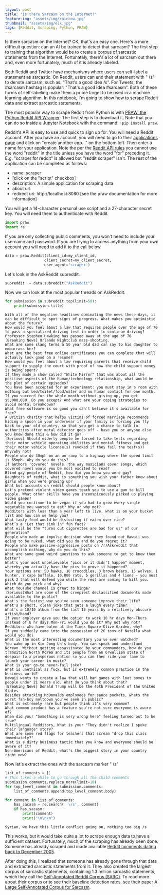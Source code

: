 ```yaml
---
layout: post
title: "Is there Sarcasm on the Internet?"
feature-img: "assets/img/rainbow.jpg"
thumbnail: "assets/img/elk.jpg"
tags: [Reddit, Scraping, Python, PRAW]
---
```

Is there sarcasm on the Internet? OK, that's an easy one. Here's a more difficult question: can an AI be trained to detect that sarcasm? The first step to training that algorithm would be to create a corpus of sarcastic statements from the Internet. Fortunately, there's a lot of sarcasm out there and, even more fortunately, much of it is already labeled.

 Both Reddit and Twitter have mechanisms where users can self-label a statement as sarcastic. On Reddit, users can end their statement with " /s" to denote sarcasm, such as: "That's a good idea /s". For Tweets, the #sarcasm hashtag is popular: "That's a good idea #sarcasm". Both of these forms of self-labeling make them a prime target to be used in a machine learning algorithm. In this notebook, I'm going to show how to scrape Reddit data and extract sarcastic statements.

The most popular way to scrape Reddit from Python is with [PRAW: the Python Reddit API Wrapper](https://praw.readthedocs.io/en/latest/). The first step is to download it.  Note that you can do so inside a Jupyter Notebook with the command: `!pip install praw`.

Reddit's API is easy to use and quick to sign up for. You will need a Reddit account. After you have an account, you will need to go to their [applications page](https://www.reddit.com/prefs/apps) and click on "create another app..." on the bottom left. Then enter a name for your application. Note the per the [Reddit API rules](https://www.reddit.com/wiki/api) you cannot use the word "reddit" in the title unless you have the word "for" preceding it. E.g. "scraper for reddit" is allowed but "reddit scraper" isn't. The rest of the application can be completed as follows:

* name: scraper
* [click on the "script" checkbox]
* description: A simple application for scraping data
* about url:
* redirect uri: http://localhost:8080  [see the praw documentation for more information]

You will get a 14-character personal use script and a 27-character secret key. You will need them to authenticate with Reddit.


```python
import praw
import re
```


If you are only collecting public comments, you won't need to include your username and password. If you are trying to access anything from your own account you will need to add it to the call below.


```python
data = praw.Reddit(client_id=my_client_id,
                  client_secret=my_client_secret,
                  user_agent='scraper')
```

Let's look in the AskReddit subreddit.


```python
subreddit  = data.subreddit("AskReddit")
```

Now we can look at the most popular threads on AskReddit.


```python
for submission in subreddit.top(limit=50):
    print(submission.title)
```

    With all of the negative headlines dominating the news these days, it can be difficult to spot signs of progress. What makes you optimistic about the future?
    How would you feel about a law that requires people over the age of 70 to pass a specialized driving test in order to continue driving?
    Professor Stephen Hawking has passed away at the age of 76
    [Breaking News] Orlando Nightclub mass-shooting.
    What are some slang terms a 50 year old dad can say to his daughter to embarrass her?
    What are the best free online certificates you can complete that will actually look good on a resume?
    How would you feel about a law requiring parents that receive child support to supply the court with proof of how the child support money is being spent?
    If they made a show called "White Mirror" that was about all the positive aspects of the human/technology relationship, what would be the plot of certain episodes?
    You have been accepted for an experiment: you must stay in a room with nothing but bed/toilet/food/water and no human contact for one month. If you succeed for the whole month without giving up, you get $5,000,000. Do you accept? And what are your coping strategies to avoid mental breakdown?
    What free software is so good you can't believe it's available for free?
    A British charity that helps victims of forced marriage recommends hiding a spoon in your underwear if your family is forcing you fly back to your old country, so that you get a chance to talk to authorities after metal detector goes off - have you or anyone else you know done this & how did it go?
    [Serious] Should elderly people be forced to take tests regarding their motor vehicle operating abilities and mental fitness and get their motor vehicle license(s) revoked if they fail the test(s)? Why/why not?
    People who do 30mph on an on ramp to a highway where the speed limit is 65mph. Why do you do this?
    If authors 'covered' novels, the way musicians cover songs, which covered novel would you be most excited to read?
    Blind gay people of Reddit, how did you know you were gay?
    Daughters of reddit, what is something you wish your father knew about girls when you were growing up?
    What bot accounts on reddit should people know about?
    Let's pretend violent video games teach you to use a gun to kill people. What other skills have you inconspicuously picked up playing video games?
    Would you continue to be vegan if you had to grow every single vegetable you wanted to eat? Why or why not?
    Redditors with less than a year left to live, what is on your bucket list and how can we help you?
    What tasty food would be distusting if eaten over rice?
    What’s a "Let that sink in" fun fact?
    What will be the "turns out cigarettes are bad for us" of our generation?
    People who made an impulse decision when they found out Hawaii was going to be nuked, what did you do and do you regret it?
    People who make passive-aggressive posts on /r/Askreddit that accomplish nothing, why do you do this?
    What are some good weird questions to ask someone to get to know them better?
    What's your most unbelievable "pics or it didn't happen" moment, whereby you actually have the pics to prove it happened?
    Your options are: 50 hawks, 10 crocodiles, 3 brown bears, 15 wolves, 1 hunter, 7 cape buffalo, 10,000 rats, 5 gorillas and 4 lions - you must pick 2 that will defend you while the rest are coming to kill you. Which do you pick and why?
    What YouTube channel is great to binge?
    [Serious]What are some of the creepiest declassified documents made available to the public?
    What's the fastest way you've seen someone improve their life?
    What's a short, clean joke that gets a laugh every time?
    What's a 10/10 album from the last 15 years by a relatively obscure artist/band?
    If your employer gave you the option to work 10 hr days Mon-Thurs instead of 8 hr days Mon-Fri would you do it? Why not why not?
    Redditors who have eaten at the Times Square Olive Garden, why?
    If you suddenly came into the possession of 20 tons of Nutella what would you do?
    What is the most interesting documentary you've ever watched?
    You wake up in Kim Jong Un's body. You can speak and understand Korean. Without getting assassinated by your commanders, how do you transition North Korea and its people from an Orwellian state of despair to a prosperous nation so you can then ride your fame to launch your career in music?
    What is your go-to never-fail joke?
    What is unethical as fuck, but is extremely common practice in the business world?
    Hawaii wants to create a law that will ban games with loot boxes to people under 21 years old. What do you think about that?
    [Breaking News] Donald Trump will be the 45th President of the United States
    Besides attacking McDonalds employees for sauce packets, whats the worst fan-boy meltdown you've seen in public?
    What is extremely rare but people think it’s very common?
    What common product has a feature you’re not sure everyone is aware of?
    When did your "Something is very wrong here" feeling turned out to be true?
    Multilingual Redditors, What is your "They didn't realize I spoke their language" story?
    What are some red flags for teachers that scream "drop this class immediately?"
    What is a dirty business tactic that you know and everyone should be aware of it?
    Non-Americans of Reddit, what's the biggest story in your country right now?
    

Now let's extract the ones with the sarcasm marker " /s"


```python
list_of_comments = []
# This takes a while to go through all the child comments
submission.comments.replace_more(limit=10)
for top_level_comment in submission.comments:
    list_of_comments.append(top_level_comment.body)
```


```python
for comment in list_of_comments:
    has_sacasm = re.search(' \/s', comment)
    if has_sacasm:
        print(comment)
        print("\n\n\n")
```

    Syrian, we have this little conflict going on, nothing too big /s 
    
    
    
    
    

This works, but it would take quite a lot to scrape enough data to have a sufficient dataset. Fortunately, much of the scraping has already been done. Someone has already scraped and made available [Reddit comments dating back to December 2005](http://files.pushshift.io/reddit/comments/).

After doing this, I realized that someone has already gone through that data and extracted sarcastic statements from it. They also created the largest corpus of sarcastic statements, containing 1.3 million sarcastic statements, which they call the [Self-Annotated Reddit Corpus (SARC)](http://nlp.cs.princeton.edu/SARC/). To read more about their corpus or to see their baseline detection rates, see their paper [A Large Self-Annotated Corpus for Sarcasm](https://arxiv.org/pdf/1704.05579.pdf).
